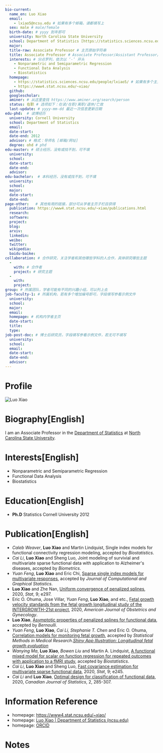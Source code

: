 ```yaml
---
bio-current:
  name_en: Luo Xiao
  email: 
    - lxiao5@ncsu.edu # 如果有多个邮箱，请都填写上
  sex: male # male/female
  birth-date: # yyyy 到年即可
  university: North Carolina State University 
  school: Department of Statistics [https://statistics.sciences.ncsu.edu/]# 格式：学院名称[学院官网链接]
  major: 
  title-raw: Associate Professor # 主页原始字符串
  title: Associate Professor # Associate Professor/Assistant Professor/Professor
  interests: # 分点罗列，依次以 ‘-’ 开头
    - Nonparametric and Semiparametric Regression
    - Functional Data Analysis
    - Biostatistics
  homepage: 
    - https://statistics.sciences.ncsu.edu/people/lxiao5/ # 如果有多个主页，请都填写上
    - https://www4.stat.ncsu.edu/~xiao/
  github: 
  googlescholar:  
  aminer: # 从这里查找 https://www.aminer.org/search/person
  status: 在职 # 选项如下：在读/在职/离职/退休/亡故
  last-update: # yyyy-mm-dd 最近一次信息更新日期
edu-phd:  # 读博经历
  university: Cornell University
  school: Department of Statistics
  email: 
  date-start: 
  date-end: 2012
  advisor: # 格式：导师名 [邮箱/网址]
  degree: ohd # phd
edu-master: # 硕士经历，没有或找不到，可不填
  university: 
  school: 
  date-start: 
  date-end: 
  advisor:
edu-bachelor:  # 本科经历，没有或找不到，可不填
  university: 
  school: 
  major: 
  date-start: 
  date-end: 
page-other:   # 其他有用的链接，部分可从学者主页子栏目获得
  publication: https://www4.stat.ncsu.edu/~xiao/publications.html
  research: 
  software: 
  project: 
  blog: 
  arxiv: 
  linkedin: 
  weibo:
  twitter:
  wikipedia:
  baidu-baike:
collaboration: # 合作研究，关注学者和其他哪些学科的人合作，具体研究哪些主题
  - 
    with: # 合作者
    project: # 研究主题
  - 
    with: 
    project: 
group: # 所属团队，学者可能有不同的兴趣小组，可以列上去
job-faculty-1: # 所属机构，若有多个增加编号即可，字段填写参看示例文件
  university: 
  school: 
  major: 
  email: 
  homepage: # 机构内学者主页
  date-start: 
  title: 
  type: 
job-post-doc: # 博士后研究员，字段填写参看示例文件，若无可不填写
  university: 
  school: 
  email: 
  date-start: 
  date-end: 
  advisor: 
---
```


# Profile

![Luo Xiao](https://statistics.sciences.ncsu.edu/wp-content/uploads/sites/21/2019/04/luo_xiao.jpg)

# Biography[English]

I am an Associate Professor in the [Department of Statistics](http://www.stat.ncsu.edu/) at [North Carolina State University](https://www.ncsu.edu/).

# Interests[English]

- Nonparametric and Semiparametric Regression
- Functional Data Analysis
- Biostatistics

# Education[English]

- **Ph.D** Statistics Cornell University 2012

# Publication[English]

- *Caleb Weaver*, **Luo Xiao** and Martin Lindquist, Single index models for functional connectivity regression modeling, accepted by *Biostatistics*. 
- *Cai Li*, **Luo Xiao** and Sheng Luo, Joint modeling of survivial and multivariate sparse functional data with application to Alzheimer's diseases, accepted by *Biometrics*.
-  *Yuan Feng*, **Luo Xiao** and Eric Chi, [Sparse single index models for multivariate responses](https://www.tandfonline.com/doi/full/10.1080/10618600.2020.1779080), accepted by *Journal of Computational and Graphical Statistics*. 
- **Luo Xiao** and Zhe Nan, [Uniform convergence of penalized splines](https://onlinelibrary.wiley.com/doi/pdf/10.1002/sta4.297), 2020, *Stat*, 9; e297.
- Eric O. Ohuma, Jose Villar, *Yuan Feng*, **Luo Xiao**, and etc., [Fetal growth velocity standards from the fetal growth longitudinal study of the INTERGROWTH-21st project](https://www.sciencedirect.com/science/article/pii/S0002937820308267), 2020, *American Journal of Obstetrics and Gynecology*.
- **Luo Xiao**, [Asymptotic properties of penalized splines for functional data](https://www4.stat.ncsu.edu/~xiao/ps_fda.pdf), accepted by *Bernoulli*.
- *Yuan Feng*, **Luo Xiao**, *Cai Li, Stephanie T. Chen* and Eric O. Ohuma, [Correlation models for monitoring fetal growth](https://journals.sagepub.com/doi/10.1177/0962280220905623"), accepted by *Statistical Methods in Medical Research*.[*Shiny App Illustration: Longitudinal fetal growth evaluation*](https://lxiao5.shinyapps.io/shinycalculator/)
- *Wanying Ma*, **Luo Xiao**, *Bowen Liu* and Martin A. Lindquist, [A functional mixed model for scalar on function regression for repeated outcomes with application to a fMRI study](https://academic.oup.com/biostatistics/advance-article/doi/10.1093/biostatistics/kxz046/5601315), accepted by *Biostatistics*.
- *Cai Li*, **Luo Xiao** and Sheng Luo, [Fast covariance estimation for multivariate sparse functional data](https://onlinelibrary.wiley.com/doi/full/10.1002/sta4.245), 2020, *Stat*, 9; e245.
- *Cai Li* and **Luo Xiao**, [Optimal design for classification of functional data](https://onlinelibrary.wiley.com/doi/full/10.1002/cjs.11531), 2020, *Canadian Journal of Statistics*, 2, 285-307.

# Information Reference

- homepage: https://www4.stat.ncsu.edu/~xiao/
- homepage: [Luo Xiao | Department of Statistics (ncsu.edu)](https://statistics.sciences.ncsu.edu/people/lxiao5/)
- homepage: [ORCID](https://orcid.org/0000-0001-8707-0914)

# Notes